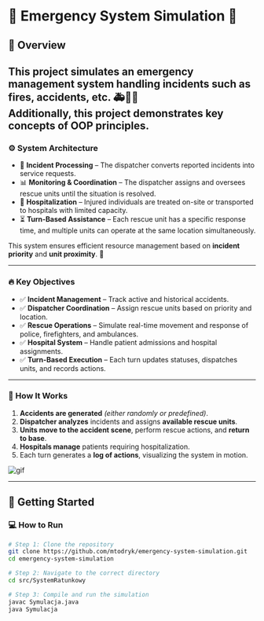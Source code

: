 # 🚨 Emergency System Simulation 🚨

## 📌 Overview
This project simulates an emergency management system handling incidents such as fires, accidents, etc. 🚑🚒🚓  
**Additionally, this project demonstrates key concepts of OOP principles.**
---
### ⚙️ System Architecture
- 🚨 **Incident Processing** – The dispatcher converts reported incidents into service requests.
- 📊 **Monitoring & Coordination** – The dispatcher assigns and oversees rescue units until the situation is resolved.
- 🏥 **Hospitalization** – Injured individuals are treated on-site or transported to hospitals with limited capacity.
- ⏳ **Turn-Based Assistance** – Each rescue unit has a specific response time, and multiple units can operate at the same location simultaneously.

This system ensures efficient resource management based on **incident priority** and **unit proximity**. 🚀
___
### 🔥 Key Objectives
- ✅ **Incident Management** – Track active and historical accidents.
- ✅ **Dispatcher Coordination** – Assign rescue units based on priority and location.
- ✅ **Rescue Operations** – Simulate real-time movement and response of police, firefighters, and ambulances.
- ✅ **Hospital System** – Handle patient admissions and hospital assignments.
- ✅ **Turn-Based Execution** – Each turn updates statuses, dispatches units, and records actions.

---

### 🔄 How It Works
1. **Accidents are generated** *(either randomly or predefined)*.
2. **Dispatcher analyzes** incidents and assigns **available rescue units**.
3. **Units move to the accident scene**, perform rescue actions, and **return to base**.
4. **Hospitals manage** patients requiring hospitalization.
5. Each turn generates a **log of actions**, visualizing the system in motion.

![gif](https://github.com/user-attachments/assets/8d48bdf1-9b53-47ad-8c79-b7444651211e)

---

## 🚀 Getting Started

### 💻 How to Run

```bash
# Step 1: Clone the repository
git clone https://github.com/mtodryk/emergency-system-simulation.git
cd emergency-system-simulation

# Step 2: Navigate to the correct directory
cd src/SystemRatunkowy

# Step 3: Compile and run the simulation
javac Symulacja.java
java Symulacja
